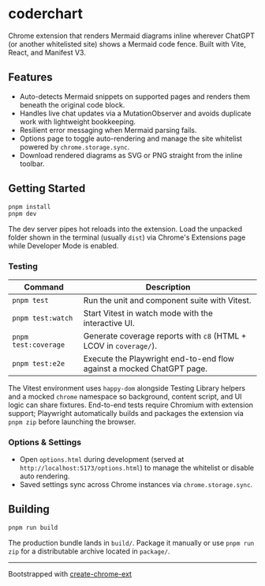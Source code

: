 # coderchart

Chrome extension that renders Mermaid diagrams inline wherever ChatGPT (or another whitelisted site) shows a Mermaid code fence. Built with Vite, React, and Manifest V3.

## Features

- Auto-detects Mermaid snippets on supported pages and renders them beneath the original code block.
- Handles live chat updates via a MutationObserver and avoids duplicate work with lightweight bookkeeping.
- Resilient error messaging when Mermaid parsing fails.
- Options page to toggle auto-rendering and manage the site whitelist powered by `chrome.storage.sync`.
- Download rendered diagrams as SVG or PNG straight from the inline toolbar.

## Getting Started

```bash
pnpm install
pnpm dev
```

The dev server pipes hot reloads into the extension. Load the unpacked folder shown in the terminal (usually `dist`) via Chrome's Extensions page while Developer Mode is enabled.

### Testing

| Command | Description |
| --- | --- |
| `pnpm test` | Run the unit and component suite with Vitest. |
| `pnpm test:watch` | Start Vitest in watch mode with the interactive UI. |
| `pnpm test:coverage` | Generate coverage reports with `c8` (HTML + LCOV in `coverage/`). |
| `pnpm test:e2e` | Execute the Playwright end-to-end flow against a mocked ChatGPT page. |

The Vitest environment uses `happy-dom` alongside Testing Library helpers and a mocked `chrome` namespace so background, content script, and UI logic can share fixtures. End-to-end tests require Chromium with extension support; Playwright automatically builds and packages the extension via `pnpm zip` before launching the browser.

### Options & Settings

- Open `options.html` during development (served at `http://localhost:5173/options.html`) to manage the whitelist or disable auto rendering.
- Saved settings sync across Chrome instances via `chrome.storage.sync`.

## Building

```bash
pnpm run build
```

The production bundle lands in `build/`. Package it manually or use `pnpm run zip` for a distributable archive located in `package/`.

---

Bootstrapped with [create-chrome-ext](https://github.com/guocaoyi/create-chrome-ext)
